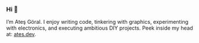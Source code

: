### Hi 👋

I’m Ateş Göral. I enjoy writing code, tinkering with graphics, experimenting with electronics, and executing ambitious DIY projects. Peek inside my head at: [ates.dev](https://ates.dev).
